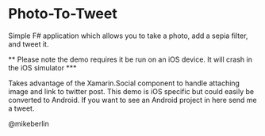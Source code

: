 Photo-To-Tweet
==============

Simple F# application which allows you to take a photo, add a sepia filter, and tweet it.

** Please note the demo requires it be run on an iOS device. It will crash in the iOS simulator ***

Takes advantage of the Xamarin.Social component to handle attaching image and link to twitter post. This demo is iOS specific but could easily be converted to Android. If you want to see an Android project in here send me a tweet.

@mikeberlin
